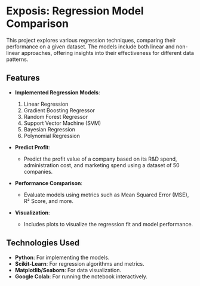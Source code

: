 
# Exposis: Regression Model Comparison

This project explores various regression techniques, comparing their performance on a given dataset. The models include both linear and non-linear approaches, offering insights into their effectiveness for different data patterns.

## Features

- **Implemented Regression Models**:
  1. Linear Regression
  2. Gradient Boosting Regressor
  3. Random Forest Regressor
  4. Support Vector Machine (SVM)
  5. Bayesian Regression
  6. Polynomial Regression

- **Predict Profit**:
  - Predict the profit value of a company based on its R&D spend, administration cost, and marketing spend using a dataset of 50 companies.

- **Performance Comparison**:
  - Evaluate models using metrics such as Mean Squared Error (MSE), R² Score, and more.

- **Visualization**:
  - Includes plots to visualize the regression fit and model performance.

## Technologies Used

- **Python**: For implementing the models.
- **Scikit-Learn**: For regression algorithms and metrics.
- **Matplotlib/Seaborn**: For data visualization.
- **Google Colab**: For running the notebook interactively.




